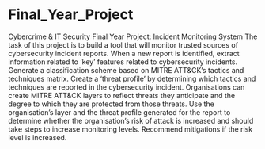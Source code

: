 # Final_Year_Project
Cybercrime &amp; IT Security Final Year Project: Incident Monitoring System
The task of this project is to build a tool that will monitor trusted sources of cybersecurity incident reports. When a new report is identified, extract information related to ‘key’ features related to cybersecurity incidents. Generate a classification scheme based on MITRE ATT&CK’s tactics and techniques matrix. Create a ‘threat profile’ by determining which tactics and techniques are reported in the cybersecurity incident. Organisations can create MITRE ATT&CK layers to reflect threats they anticipate and the degree to which they are protected from those threats. Use the organisation’s layer and the threat profile generated for the report to determine whether the organisation’s risk of attack is increased and should take steps to increase monitoring levels. Recommend mitigations if the risk level is increased. 
